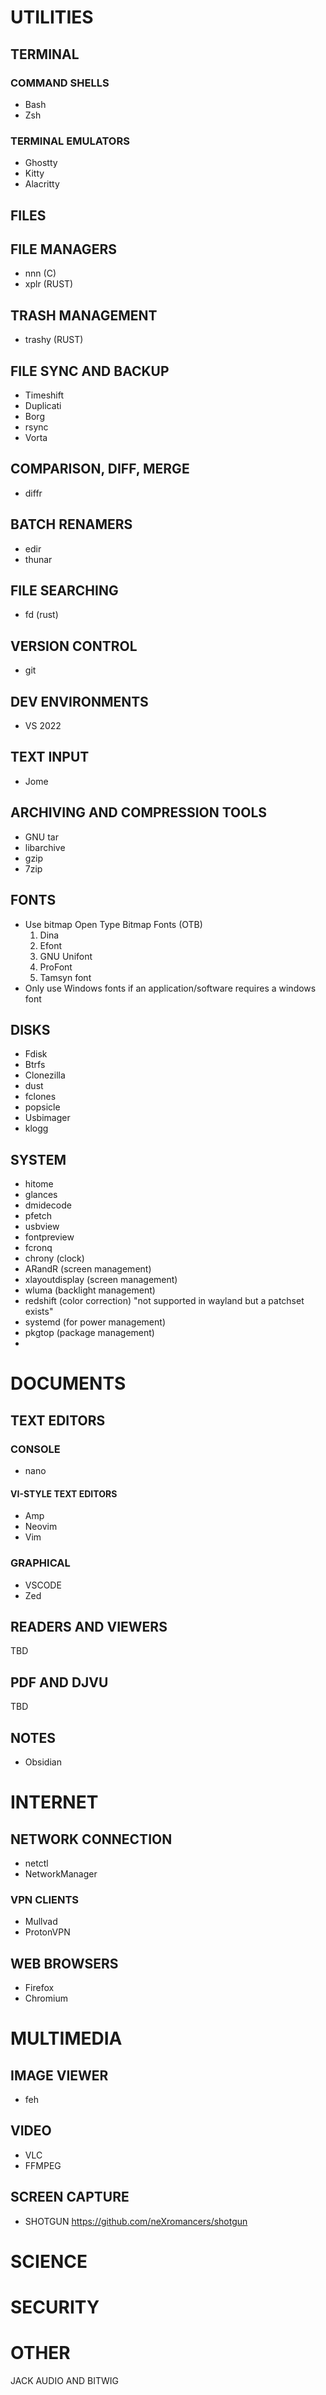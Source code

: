 # UTILITIES

## TERMINAL

### COMMAND SHELLS
- Bash
- Zsh
### TERMINAL EMULATORS
- Ghostty
- Kitty
- Alacritty

## FILES

## FILE MANAGERS
- nnn (C)
- xplr (RUST)

## TRASH MANAGEMENT
- trashy (RUST)

## FILE SYNC AND BACKUP
- Timeshift
- Duplicati
- Borg
- rsync
- Vorta

## COMPARISON, DIFF, MERGE
- diffr

## BATCH RENAMERS
- edir
- thunar

## FILE SEARCHING
- fd (rust)

## VERSION CONTROL
- git

## DEV ENVIRONMENTS
- VS 2022

## TEXT INPUT
- Jome

## ARCHIVING AND COMPRESSION TOOLS
- GNU tar
- libarchive
- gzip
- 7zip

## FONTS
- Use bitmap Open Type Bitmap Fonts (OTB)
  1.  Dina
  2. Efont
  3. GNU Unifont
  4. ProFont
  5. Tamsyn font
- Only use Windows fonts if an application/software requires a windows font

## DISKS
- Fdisk
- Btrfs
- Clonezilla
- dust
- fclones
- popsicle
- Usbimager
- klogg
  
## SYSTEM
- hitome
- glances
- dmidecode
- pfetch
- usbview
- fontpreview
- fcronq
- chrony (clock)
- ARandR (screen management)
- xlayoutdisplay (screen management)
- wluma (backlight management)
- redshift (color correction) "not supported in wayland but a patchset exists"
- systemd (for power management)
- pkgtop (package management)
- 
# DOCUMENTS

## TEXT EDITORS

### CONSOLE
- nano

#### VI-STYLE TEXT EDITORS
- Amp
- Neovim
- Vim

### GRAPHICAL
- VSCODE
- Zed

## READERS AND VIEWERS
TBD

## PDF AND DJVU
TBD

## NOTES
- Obsidian

# INTERNET

## NETWORK CONNECTION
- netctl
- NetworkManager

### VPN CLIENTS
- Mullvad
- ProtonVPN

## WEB BROWSERS
- Firefox
- Chromium


# MULTIMEDIA

## IMAGE VIEWER
- feh

## VIDEO
- VLC
- FFMPEG

## SCREEN CAPTURE
- SHOTGUN https://github.com/neXromancers/shotgun

# SCIENCE

# SECURITY

# OTHER


JACK AUDIO AND BITWIG
